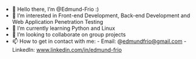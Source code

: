 - 👋 Hello there, I’m @Edmund-Frio :)
- 👀 I’m interested in Front-end Development, Back-end Development and Web Application Penetration Testing
- 🌱 I’m currently learning Python and Linux
- 💞️ I’m looking to collaborate on group projects
- 📫 How to get in contact with me: 
      -  Email: @edmundfrio@gmail.com
      -  LinkedIn: www.linkedin.com/in/edmund-frio

<!---
Edmund-Frio/Edmund-Frio is a ✨ special ✨ repository because its `README.md` (this file) appears on your GitHub profile.
You can click the Preview link to take a look at your changes.
--->
